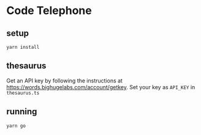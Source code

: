 # Code Telephone

## setup

`yarn install`

## thesaurus

Get an API key by following the instructions at https://words.bighugelabs.com/account/getkey.
Set your key as `API_KEY` in `thesaurus.ts`

## running

`yarn go`
